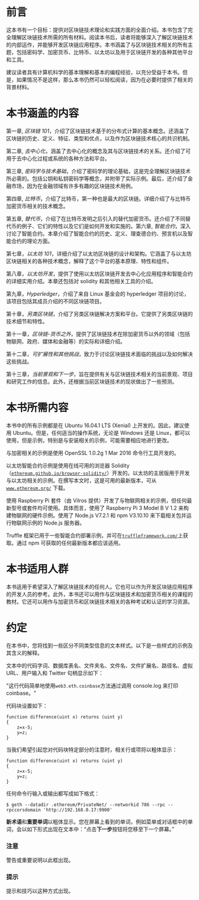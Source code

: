 # 前言

这本书有一个目标：提供对区块链技术理论和实践方面的全面介绍。本书包含了完全理解区块链技术所需的所有材料。阅读本书后，读者将能够深入了解区块链技术的内部运作，并能够开发区块链应用程序。本书涵盖了与区块链技术相关的所有主题，包括密码学、加密货币、比特币、以太坊以及用于区块链开发的各种其他平台和工具。

建议读者具有计算机科学的基本理解和基本的编程经验，以充分受益于本书。但是，如果情况不是这样，那么本书仍然可以轻松阅读，因为在必要时提供了相关的背景材料。

# 本书涵盖的内容

第一章, *区块链 101*，介绍了区块链技术基于的分布式计算的基本概念。还涵盖了区块链的历史、定义、特征、类型和优点，以及作为区块链技术核心的共识机制。

第二章, *去中心化*，涵盖了去中心化的概念及其与区块链技术的关系。还介绍了可用于去中心化过程或系统的各种方法和平台。

第三章, *密码学与技术基础*，介绍了密码学的理论基础，这是完全理解区块链技术所必需的。包括公钥和私钥密码学等概念，并附带了实际示例。最后，还介绍了金融市场，因为在金融领域有许多有趣的区块链技术用例。

第四章, *比特币*，介绍了比特币，第一种也是最大的区块链。详细介绍了与比特币加密货币相关的技术概念。

第五章, *替代币*，介绍了在比特币发明之后引入的替代加密货币。还介绍了不同替代币的例子、它们的特性以及它们是如何开发和实施的。第六章, *智能合约*，深入讨论了智能合约。本章介绍了智能合约的历史、定义、理查德合约、预言机以及智能合约的理论方面。

第七章，*以太坊 101*，详细介绍了以太坊区块链的设计和架构。它涵盖了与以太坊区块链相关的各种技术概念，解释了这个平台的基本原理、特性和组件。

第八章，*以太坊开发*，提供了使用以太坊区块链开发去中心化应用程序和智能合约的详细实用介绍。本章还包括对 solidity 和其他相关工具的介绍。

第九章，*Hyperledger*，介绍了来自 Linux 基金会的 hyperledger 项目的讨论，该项目包括其成员介绍的不同区块链项目。

第十章，*另类区块链*，介绍了另类区块链解决方案和平台。它提供了另类区块链的技术细节和特性。

第十一章，*区块链-货币之外*，提供了区块链技术在除加密货币以外的领域（包括物联网、政府、媒体和金融等）的实际和详细介绍。

第十二章，*可扩展性和其他挑战*，致力于讨论区块链技术面临的挑战以及如何解决这些挑战。

第十三章，*当前景观和下一步*，旨在提供有关与区块链技术相关的当前景观、项目和研究工作的信息。此外，还根据当前区块链技术的现状做出了一些预测。

# 本书所需内容

本书中的所有示例都是在 Ubuntu 16.04.1 LTS (Xenial) 上开发的。因此，建议使用 Ubuntu。但是，任何适当的操作系统，无论是 Windows 还是 Linux，都可以使用，但是示例，特别是与安装相关的示例，可能需要相应地进行更改。

与加密相关的示例是使用 OpenSSL 1.0.2g 1 Mar 2016 命令行工具开发的。

以太坊智能合约示例是使用在线可用的浏览器 Solidity（[`ethereum.github.io/browser-solidity/`](https://ethereum.github.io/browser-solidity/)）开发的。以太坊的主居版用于开发与以太坊相关的示例。在撰写本文时，这是可用的最新版本，可从 [`www.ethereum.org/`](https://www.ethereum.org/) 下载。

使用 Raspberry Pi 套件（由 Vilros 提供）开发了与物联网相关的示例，但任何最新型号或套件均可使用。具体而言，使用了 Raspberry Pi 3 Model B V 1.2 来构建物联网的硬件示例。使用了 Node.js V7.2.1 和 npm V3.10.10 来下载相关包并运行物联网示例的 Node.js 服务器。

Truffle 框架已用于一些智能合约部署示例，并可在[`truffleframework.com/`](http://truffleframework.com/)上获取。通过 npm 可获取的任何最新版本都应该适用。

# 本书适用人群

本书适用于希望深入了解区块链技术的任何人。它也可以作为开发区块链应用程序的开发人员的参考。此外，本书还可以用作与区块链技术和加密货币相关的课程的教材。它还可以用作与加密货币和区块链技术相关的各种考试和认证的学习资源。

# 约定

在本书中，您将找到一些区分不同类型信息的文本样式。以下是一些样式的示例及其含义的解释。

文本中的代码字词、数据库表名、文件夹名、文件名、文件扩展名、路径名、虚拟 URL、用户输入和 Twitter 句柄显示如下：

"这行代码简单地使用`web3.eth.coinbase`方法通过调用 console.log 来打印 coinbase。"

代码块设置如下：

```
function difference(uint x) returns (uint y)
{ 
    z=x-5;
    y=z;
}
```

当我们希望引起您对代码块特定部分的注意时，相关行或项将以粗体显示：

```
function difference(uint x) returns (uint y) 
{  
    z=x-5;
    y=z;
}
```

任何命令行输入或输出都写成如下格式：

```
$ geth --datadir .ethereum/PrivateNet/ --networkid 786 --rpc --rpccorsdomain 'http://192.168.0.17:9900'

```

**新术语**和**重要单词**以粗体显示。您在屏幕上看到的单词，例如菜单或对话框中的单词，会以如下形式出现在文本中：“点击**下一步**按钮将您移至下一个屏幕。”

### 注意

警告或重要说明以此框出现。

### 提示

提示和技巧以这种方式出现。
